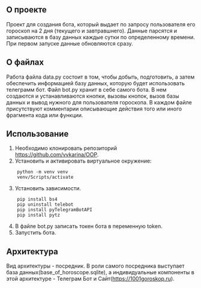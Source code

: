 ## О проекте 
Проект для создания бота, который выдает по запросу пользователя его гороскоп на 2 дня (текущего и завтравшнего). Данные парсятся и записываются в базу данных каждые сутки по определенному времени. При первом запуске данные обновляются сразу.
## О файлах 
Работа файла data.py состоит в том, чтобы добыть, подготовить, а затем обеспечить информацией базу данных, которую будет использовать телеграмм бот.
Файл bot.py хранит в себе самого бота. В нем создаются и устанавливаются кнопки, вызовы кнопок, вызов базы данных и вывод нужного для пользователя гороскопа.
В каждом файле присутствуют комментарии описывающие действия того или иного фрагмента кода или функции.

## Использование
1.	Необходимо клонировать репозиторий https://github.com/vvkarina/OOP.
2.	Установить и активировать виртуальное окружение:
```
	python -m venv venv
	venv/Scripts/activate
```
3.	Установить зависимости.
```
	pip install bs4
	pip uninstall telebot
	pip install pyTelegramBotAPI
	pip install pytz
```
4.	В файле bot.py записать токен бота в переменную token.
5.	Запустить бота.

## Архитектура
Вид архитектуры - посредник. В роли самого посредника выступает база данных(base_of_horoscope.sqlite), а индивидуальные компоненты в этой архитектуре - Телеграм Бот и Сайт(https://1001goroskop.ru).
